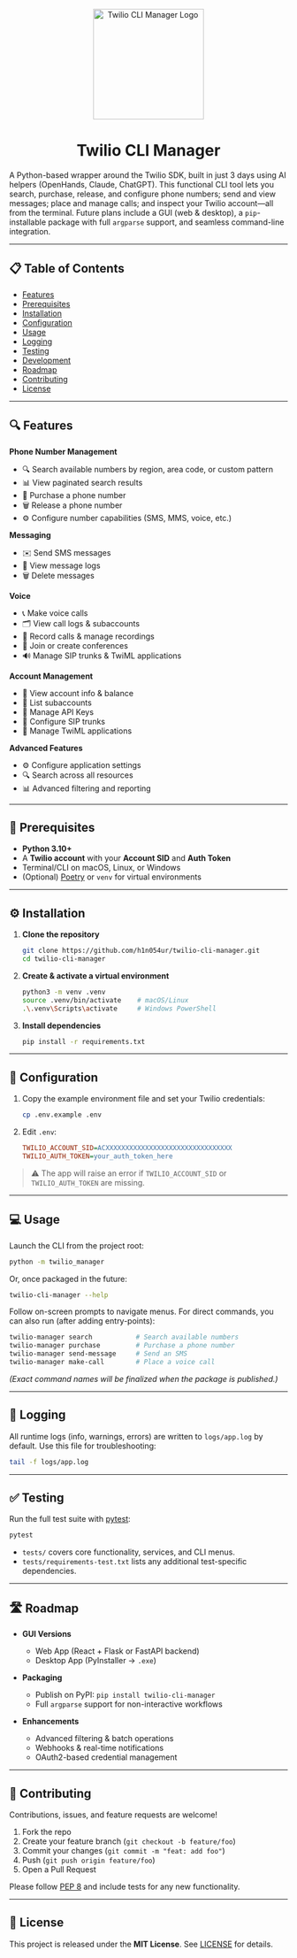 <p align="center">
  <img src="assets/logo.png" alt="Twilio CLI Manager Logo" width="200" />
</p>

<h1 align="center">Twilio CLI Manager</h1>

A Python-based wrapper around the Twilio SDK, built in just 3 days using AI helpers (OpenHands, Claude, ChatGPT). This functional CLI tool lets you search, purchase, release, and configure phone numbers; send and view messages; place and manage calls; and inspect your Twilio account—all from the terminal. Future plans include a GUI (web & desktop), a `pip`-installable package with full `argparse` support, and seamless command-line integration.

---

## 📋 Table of Contents

- [Features](#-features)  
- [Prerequisites](#-prerequisites)  
- [Installation](#-installation)  
- [Configuration](#-configuration)  
- [Usage](#-usage)  
- [Logging](#-logging)  
- [Testing](#-testing)  
- [Development](#-development)  
- [Roadmap](#-roadmap)  
- [Contributing](#-contributing)  
- [License](#-license)  

---

## 🔍 Features

**Phone Number Management**  
- 🔍 Search available numbers by region, area code, or custom pattern  
- 📊 View paginated search results  
- 🛒 Purchase a phone number  
- 🗑 Release a phone number  
- ⚙️ Configure number capabilities (SMS, MMS, voice, etc.)

**Messaging**  
- ✉️ Send SMS messages  
- 📄 View message logs  
- 🗑️ Delete messages

**Voice**  
- 📞 Make voice calls  
- 🗂 View call logs & subaccounts  
- 🎤 Record calls & manage recordings  
- 🔗 Join or create conferences  
- 🔊 Manage SIP trunks & TwiML applications  

**Account Management**  
- 👤 View account info & balance  
- 👥 List subaccounts  
- 🔑 Manage API Keys  
- 🔗 Configure SIP trunks
- 📱 Manage TwiML applications

**Advanced Features**
- ⚙️ Configure application settings
- 🔍 Search across all resources
- 📊 Advanced filtering and reporting

---

## 🚀 Prerequisites

- **Python 3.10+**  
- A **Twilio account** with your **Account SID** and **Auth Token**  
- Terminal/CLI on macOS, Linux, or Windows  
- (Optional) [Poetry](https://python-poetry.org/) or `venv` for virtual environments  

---

## ⚙️ Installation

1. **Clone the repository**  
   ```bash
   git clone https://github.com/h1n054ur/twilio-cli-manager.git
   cd twilio-cli-manager
   ```

2. **Create & activate a virtual environment**  
   ```bash
   python3 -m venv .venv
   source .venv/bin/activate    # macOS/Linux
   .\.venv\Scripts\activate     # Windows PowerShell
   ```

3. **Install dependencies**  
   ```bash
   pip install -r requirements.txt
   ```

---

## 🔑 Configuration

1. Copy the example environment file and set your Twilio credentials:  
   ```bash
   cp .env.example .env
   ```
2. Edit `.env`:
   ```ini
   TWILIO_ACCOUNT_SID=ACXXXXXXXXXXXXXXXXXXXXXXXXXXXXXXXX
   TWILIO_AUTH_TOKEN=your_auth_token_here
   ```

> ⚠️ The app will raise an error if `TWILIO_ACCOUNT_SID` or `TWILIO_AUTH_TOKEN` are missing.

---

## 💻 Usage

Launch the CLI from the project root:

```bash
python -m twilio_manager
```

Or, once packaged in the future:

```bash
twilio-cli-manager --help
```

Follow on-screen prompts to navigate menus. For direct commands, you can also run (after adding entry-points):

```bash
twilio-manager search           # Search available numbers
twilio-manager purchase         # Purchase a phone number
twilio-manager send-message     # Send an SMS
twilio-manager make-call        # Place a voice call
```

*(Exact command names will be finalized when the package is published.)*

---

## 📝 Logging

All runtime logs (info, warnings, errors) are written to `logs/app.log` by default. Use this file for troubleshooting:

```bash
tail -f logs/app.log
```

---

## ✅ Testing

Run the full test suite with [pytest](https://docs.pytest.org/):

```bash
pytest
```

- `tests/` covers core functionality, services, and CLI menus.  
- `tests/requirements-test.txt` lists any additional test-specific dependencies.

---

## 🛣 Roadmap

- **GUI Versions**  
  - Web App (React + Flask or FastAPI backend)  
  - Desktop App (PyInstaller → `.exe`)

- **Packaging**  
  - Publish on PyPI: `pip install twilio-cli-manager`  
  - Full `argparse` support for non-interactive workflows  

- **Enhancements**  
  - Advanced filtering & batch operations  
  - Webhooks & real-time notifications  
  - OAuth2-based credential management  

---

## 🤝 Contributing

Contributions, issues, and feature requests are welcome!  

1. Fork the repo  
2. Create your feature branch (`git checkout -b feature/foo`)  
3. Commit your changes (`git commit -m "feat: add foo"`)  
4. Push (`git push origin feature/foo`)  
5. Open a Pull Request  

Please follow [PEP 8](https://peps.python.org/pep-0008/) and include tests for any new functionality.

---

## 📄 License

This project is released under the **MIT License**. See [LICENSE](./LICENSE) for details.
